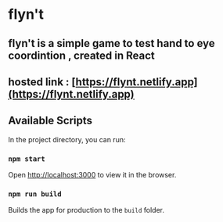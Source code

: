 # flyn't

## flyn't is a simple game to test hand to eye coordintion , created in React

## hosted link : [https://flynt.netlify.app](https://flynt.netlify.app)

## Available Scripts

In the project directory, you can run:

### `npm start`

Open [http://localhost:3000](http://localhost:3000) to view it in the browser.

### `npm run build`

Builds the app for production to the `build` folder.
